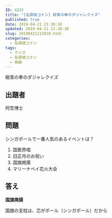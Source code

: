 ```yaml
---
ID: 4232
title: "[名探偵コナン] 紺青の拳のダジャレクイズ"
published: true
date: 2019-04-21 21:30:18
updated: 2019-04-21 21:30:30
slug: 20190421213018.html
categories:
  - 名探偵コナン
tags:
  - クイズ
  - 名探偵コナン
  - 映画
---
```


紺青の拳のダジャレクイズ

<!--more-->

## 出題者

阿笠博士

## 問題

シンガポールで一番人気のあるイベントは？

1. 国歌斉唱
2. 旧正月のお祝い
3. 国旗掲揚
4. マリーナベイ花火大会

## 答え

**国旗掲揚**

国旗の支柱は、芯がポール（シンガポール）だから
